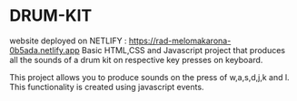 # DRUM-KIT
website deployed on NETLIFY : https://rad-melomakarona-0b5ada.netlify.app
Basic HTML,CSS and Javascript project that produces all the sounds of a drum kit on respective key presses on keyboard.

This project allows you to produce sounds on the press of w,a,s,d,j,k and l.
This functionality is created using javascript events.
